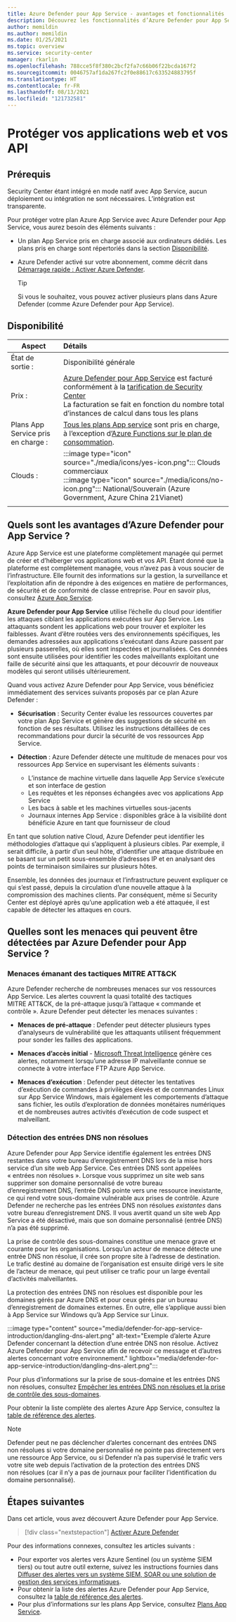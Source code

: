 ```yaml
---
title: Azure Defender pour App Service - avantages et fonctionnalités
description: Découvrez les fonctionnalités d’Azure Defender pour App Service et comment activer ce service dans votre abonnement
author: memildin
ms.author: memildin
ms.date: 01/25/2021
ms.topic: overview
ms.service: security-center
manager: rkarlin
ms.openlocfilehash: 788cce5f8f380c2bcf2fa7c66b06f22bcda167f2
ms.sourcegitcommit: 0046757af1da267fc2f0e88617c633524883795f
ms.translationtype: HT
ms.contentlocale: fr-FR
ms.lasthandoff: 08/13/2021
ms.locfileid: "121732581"
---
```

# <a name="protect-your-web-apps-and-apis"></a>Protéger vos applications web et vos API

## <a name="prerequisites"></a>Prérequis

Security Center étant intégré en mode natif avec App Service, aucun déploiement ou intégration ne sont nécessaires. L’intégration est transparente.

Pour protéger votre plan Azure App Service avec Azure Defender pour App Service, vous aurez besoin des éléments suivants :

- Un plan App Service pris en charge associé aux ordinateurs dédiés. Les plans pris en charge sont répertoriés dans la section [Disponibilité](#availability).

- Azure Defender activé sur votre abonnement, comme décrit dans [Démarrage rapide : Activer Azure Defender](enable-azure-defender.md).

    > [!TIP]
    > Si vous le souhaitez, vous pouvez activer plusieurs plans dans Azure Defender (comme Azure Defender pour App Service).

## <a name="availability"></a>Disponibilité

| Aspect                       | Détails                                                                                                                                                                                        |
|------------------------------|:-----------------------------------------------------------------------------------------------------------------------------------------------------------------------------------------------|
| État de sortie :               | Disponibilité générale                                                                                                                                                                      |
| Prix :                     | [Azure Defender pour App Service](azure-defender.md) est facturé conformément à la [tarification de Security Center](https://azure.microsoft.com/pricing/details/security-center/)<br>La facturation se fait en fonction du nombre total d’instances de calcul dans tous les plans       |
| Plans App Service pris en charge : | [Tous les plans App service](https://azure.microsoft.com/pricing/details/app-service/plans/) sont pris en charge, à l’exception d’[Azure Functions sur le plan de consommation](../azure-functions/functions-scale.md). |
| Clouds :                      | :::image type="icon" source="./media/icons/yes-icon.png"::: Clouds commerciaux<br>:::image type="icon" source="./media/icons/no-icon.png"::: National/Souverain (Azure Government, Azure China 21Vianet)                                                     |
|                              |                                                                                                                                                                                                |

## <a name="what-are-the-benefits-of-azure-defender-for-app-service"></a>Quels sont les avantages d’Azure Defender pour App Service ?

Azure App Service est une plateforme complètement managée qui permet de créer et d’héberger vos applications web et vos API. Étant donné que la plateforme est complètement managée, vous n’avez pas à vous soucier de l’infrastructure. Elle fournit des informations sur la gestion, la surveillance et l’exploitation afin de répondre à des exigences en matière de performances, de sécurité et de conformité de classe entreprise. Pour en savoir plus, consultez [Azure App Service](https://azure.microsoft.com/services/app-service/).

**Azure Defender pour App Service** utilise l’échelle du cloud pour identifier les attaques ciblant les applications exécutées sur App Service. Les attaquants sondent les applications web pour trouver et exploiter les faiblesses. Avant d’être routées vers des environnements spécifiques, les demandes adressées aux applications s’exécutant dans Azure passent par plusieurs passerelles, où elles sont inspectées et journalisées. Ces données sont ensuite utilisées pour identifier les codes malveillants exploitant une faille de sécurité ainsi que les attaquants, et pour découvrir de nouveaux modèles qui seront utilisés ultérieurement.

Quand vous activez Azure Defender pour App Service, vous bénéficiez immédiatement des services suivants proposés par ce plan Azure Defender :

- **Sécurisation** : Security Center évalue les ressources couvertes par votre plan App Service et génère des suggestions de sécurité en fonction de ses résultats. Utilisez les instructions détaillées de ces recommandations pour durcir la sécurité de vos ressources App Service.

- **Détection** : Azure Defender détecte une multitude de menaces pour vos ressources App Service en supervisant les éléments suivants :
    - L’instance de machine virtuelle dans laquelle App Service s’exécute et son interface de gestion
    - Les requêtes et les réponses échangées avec vos applications App Service
    - Les bacs à sable et les machines virtuelles sous-jacents
    - Journaux internes App Service : disponibles grâce à la visibilité dont bénéficie Azure en tant que fournisseur de cloud

En tant que solution native Cloud, Azure Defender peut identifier les méthodologies d’attaque qui s’appliquent à plusieurs cibles. Par exemple, il serait difficile, à partir d’un seul hôte, d’identifier une attaque distribuée en se basant sur un petit sous-ensemble d’adresses IP et en analysant des points de terminaison similaires sur plusieurs hôtes.

Ensemble, les données des journaux et l’infrastructure peuvent expliquer ce qui s’est passé, depuis la circulation d’une nouvelle attaque à la compromission des machines clients. Par conséquent, même si Security Center est déployé après qu’une application web a été attaquée, il est capable de détecter les attaques en cours.


## <a name="what-threats-can-azure-defender-for-app-service-detect"></a>Quelles sont les menaces qui peuvent être détectées par Azure Defender pour App Service ?

### <a name="threats-by-mitre-attck-tactics"></a>Menaces émanant des tactiques MITRE ATT&CK

Azure Defender recherche de nombreuses menaces sur vos ressources App Service. Les alertes couvrent la quasi totalité des tactiques MITRE ATT&CK, de la pré-attaque jusqu’à l’attaque « commande et contrôle ». Azure Defender peut détecter les menaces suivantes :

- **Menaces de pré-attaque** : Defender peut détecter plusieurs types d’analyseurs de vulnérabilité que les attaquants utilisent fréquemment pour sonder les failles des applications.

- **Menaces d’accès initial** - [Microsoft Threat Intelligence](https://go.microsoft.com/fwlink/?linkid=2128684) génère ces alertes, notamment lorsqu’une adresse IP malveillante connue se connecte à votre interface FTP Azure App Service.

- **Menaces d’exécution** : Defender peut détecter les tentatives d’exécution de commandes à privilèges élevés et de commandes Linux sur App Service Windows, mais également les comportements d’attaque sans fichier, les outils d’exploration de données monétaires numériques et de nombreuses autres activités d’exécution de code suspect et malveillant.

### <a name="dangling-dns-detection"></a>Détection des entrées DNS non résolues

Azure Defender pour App Service identifie également les entrées DNS restantes dans votre bureau d’enregistrement DNS lors de la mise hors service d’un site web App Service. Ces entrées DNS sont appelées « entrées non résolues ». Lorsque vous supprimez un site web sans supprimer son domaine personnalisé de votre bureau d’enregistrement DNS, l’entrée DNS pointe vers une ressource inexistante, ce qui rend votre sous-domaine vulnérable aux prises de contrôle. Azure Defender ne recherche pas les entrées DNS non résolues *existantes* dans votre bureau d’enregistrement DNS. Il vous avertit quand un site web App Service a été désactivé, mais que son domaine personnalisé (entrée DNS) n’a pas été supprimé.

La prise de contrôle des sous-domaines constitue une menace grave et courante pour les organisations. Lorsqu’un acteur de menace détecte une entrée DNS non résolue, il crée son propre site à l’adresse de destination. Le trafic destiné au domaine de l’organisation est ensuite dirigé vers le site de l’acteur de menace, qui peut utiliser ce trafic pour un large éventail d’activités malveillantes.

La protection des entrées DNS non résolues est disponible pour les domaines gérés par Azure DNS et pour ceux gérés par un bureau d’enregistrement de domaines externes. En outre, elle s’applique aussi bien à App Service sur Windows qu’à App Service sur Linux.

:::image type="content" source="media/defender-for-app-service-introduction/dangling-dns-alert.png" alt-text="Exemple d’alerte Azure Defender concernant la détection d’une entrée DNS non résolue. Activez Azure Defender pour App Service afin de recevoir ce message et d’autres alertes concernant votre environnement." lightbox="media/defender-for-app-service-introduction/dangling-dns-alert.png":::

Pour plus d’informations sur la prise de sous-domaine et les entrées DNS non résolues, consultez [Empêcher les entrées DNS non résolues et la prise de contrôle des sous-domaines](../security/fundamentals/subdomain-takeover.md).

Pour obtenir la liste complète des alertes Azure App Service, consultez la [table de référence des alertes](alerts-reference.md#alerts-azureappserv).

> [!NOTE]
> Defender peut ne pas déclencher d’alertes concernant des entrées DNS non résolues si votre domaine personnalisé ne pointe pas directement vers une ressource App Service, ou si Defender n’a pas supervisé le trafic vers votre site web depuis l’activation de la protection des entrées DNS non résolues (car il n’y a pas de journaux pour faciliter l’identification du domaine personnalisé).

## <a name="next-steps"></a>Étapes suivantes

Dans cet article, vous avez découvert Azure Defender pour App Service. 

> [!div class="nextstepaction"]
> [Activer Azure Defender](enable-azure-defender.md)

Pour des informations connexes, consultez les articles suivants : 

- Pour exporter vos alertes vers Azure Sentinel (ou un système SIEM tiers) ou tout autre outil externe, suivez les instructions fournies dans [Diffuser des alertes vers un système SIEM, SOAR ou une solution de gestion des services informatiques](export-to-siem.md).
- Pour obtenir la liste des alertes Azure Defender pour App Service, consultez la [table de référence des alertes](alerts-reference.md#alerts-azureappserv).
- Pour plus d’informations sur les plans App Service, consultez [Plans App Service](https://azure.microsoft.com/pricing/details/app-service/plans/).